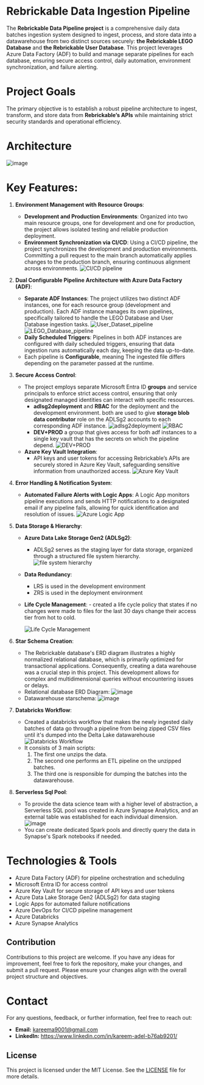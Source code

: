 
# Rebrickable Data Ingestion Pipeline

The **Rebrickable Data Pipeline project** is a comprehensive daily data batches ingestion system designed to ingest, process, and store data into a datawarehouse from two distinct sources securely: **the Rebrickable LEGO Database** and **the Rebrickable User Database**.
This project leverages Azure Data Factory (ADF) to build and manage separate pipelines for each database, ensuring secure access control, daily automation, environment synchronization, and failure alerting.
# Project Goals

The primary objective is to establish a robust pipeline architecture to ingest, transform, and store data from **Rebrickable’s APIs** while maintaining strict security standards and operational efficiency.
# Architecture
![image](https://github.com/user-attachments/assets/82dcfffb-772b-41ef-b789-5354112345e5)


# Key Features:

1. **Environment Management with Resource Groups**:
    - **Development and Production Environments**: 
        Organized into two main resource groups, one for development and one for production, the project allows isolated testing and reliable production deployment.
    - **Environment Synchronization via CI/CD**: 
        Using a CI/CD pipeline, the project synchronizes the development and production environments. Committing a pull request to the main branch automatically applies changes to the production branch, ensuring continuous alignment across environments.
        ![CI/CD pipeline](https://github.com/KareemAdel10/Rebrickable-Data-Pipeline/blob/main/Images/CI-CD%20pipeline.png)

2. **Dual Configurable Pipeline Architecture with Azure Data Factory (ADF)**:
    - **Separate ADF Instances**: 
        The project utilizes two distinct ADF instances, one for each resource group (development and production). Each ADF instance manages its own pipelines, specifically tailored to handle the LEGO Database and User Database ingestion tasks.
            ![User_Dataset_pipeline](https://github.com/KareemAdel10/Rebrickable-Data-Pipeline/blob/main/Images/Database%20pipeline.png)
            ![LEGO_Database_pipeline](https://github.com/KareemAdel10/Rebrickable-Data-Pipeline/blob/main/Images/User_Dataset_pipeline.png)
    - **Daily Scheduled Triggers**: 
        Pipelines in both ADF instances are configured with daily scheduled triggers, ensuring that data ingestion runs automatically each day, keeping the data up-to-date.
    - Each pipeline is **Configurable**, meaning The ingested file differs depending on the parameter passed at the runtime.

3. **Secure Access Control**:
    - The project employs separate Microsoft Entra ID **groups** and service principals to enforce strict access control, ensuring that only designated managed identities can interact with specific resources.
        - **adlsg2deployment** and **RBAC** for the deployment and the development environment. both are used to give **storage blob data contributor** role on the ADLSg2 accounts to each corresponding ADF instance.
            ![adlsg2deployment](https://github.com/KareemAdel10/Rebrickable-Data-Pipeline/blob/main/Images/adlsg2deployment.png)
            ![RBAC](https://github.com/KareemAdel10/Rebrickable-Data-Pipeline/blob/main/Images/RBAC.png)
        - **DEV+PROD** a group that gives access for both adf instances to a single key vault that has the secrets on which the pipeline depend.
            ![DEV+PROD](https://github.com/KareemAdel10/Rebrickable-Data-Pipeline/blob/main/Images/Dev%2BPROD.png)
    - **Azure Key Vault Integration**: 
        - API keys and user tokens for accessing Rebrickable’s APIs are securely stored in Azure Key Vault, safeguarding sensitive information from unauthorized access.
            ![Azure Key Vault](https://github.com/KareemAdel10/Rebrickable-Data-Pipeline/blob/main/Images/Key%20Vault.png)

4. **Error Handling & Notification System**:
    - **Automated Failure Alerts with Logic Apps**: 
        A Logic App monitors pipeline executions and sends HTTP notifications to a designated email if any pipeline fails, allowing for quick identification and resolution of issues.
        ![Azure Logic App](https://github.com/KareemAdel10/Rebrickable-Data-Pipeline/blob/main/Images/Logic%20App.png)

5. **Data Storage & Hierarchy**:
    - **Azure Data Lake Storage Gen2 (ADLSg2)**: 
        - ADLSg2 serves as the staging layer for data storage, organized through a structured file system hierarchy.
            ![file system hierarchy](https://github.com/KareemAdel10/Rebrickable-Data-Pipeline/blob/main/Images/File%20hierarchy.png)
          
    - **Data Redundancy**:
        - LRS is used in the development environment
        - ZRS is used in the deployment environment
    - **Life Cycle Management**:
            - created a life cycle policy that states if no changes were made to files for the last 30 days change their access tier from hot to cold.
      
        ![Life Cycle Management](https://github.com/KareemAdel10/Rebrickable-Data-Pipeline/blob/main/Images/Life%20Cycle%20Management.png)
6. **Star Schema Creation**:
   - The Rebrickable database's ERD diagram illustrates a highly normalized relational database, which is primarily optimized for transactional applications. Consequently, creating a data warehouse was a crucial step in this project. This development allows for complex and multidimensional queries without encountering issues or delays.
   - Relational database ERD Diagram:
     ![image](https://github.com/user-attachments/assets/3992325e-84d8-4d7e-b1cc-2ce700cae1ff)
   - Datawarehouse starschema:
     ![image](https://github.com/user-attachments/assets/d881440b-aca3-4fe2-a80a-d6e10de1d67d)

7. **Databricks Workflow**:
   - Created a databricks workflow that makes the newly ingested daily batches of data go through a pipeline from being zipped CSV files until it's dumped into the Delta Lake datawarehouse
     ![Databricks Workflow](https://github.com/user-attachments/assets/89116020-4ea9-4921-84c4-873a43abb9d3)
   - It consists of 3 main scripts:
     1. The first one unzips the data.
     2. The second one performs an ETL pipeline on the unzipped batches.
     3. The third one is responsible for dumping the batches into the datawarehouse.
8. **Serverless Sql Pool**:
   - To provide the data science team with a higher level of abstraction, a Serverless SQL pool was created in Azure Synapse Analytics, and an external table was established for each individual dimension.
     ![image](https://github.com/user-attachments/assets/d737e46b-5ee6-42ca-bd0d-4b5ffac1ca3d)
   - You can create dedicated Spark pools and directly query the data in Synapse's Spark notebooks if needed.

# Technologies & Tools

- Azure Data Factory (ADF) for pipeline orchestration and scheduling
- Microsoft Entra ID for access control
- Azure Key Vault for secure storage of API keys and user tokens
- Azure Data Lake Storage Gen2 (ADLSg2) for data staging
- Logic Apps for automated failure notifications
- Azure DevOps for CI/CD pipeline management
- Azure Databricks
- Azure Synapse Analytics

## Contribution

Contributions to this project are welcome. If you have any ideas for improvement, feel free to fork the repository, make your changes, and submit a pull request. Please ensure your changes align with the overall project structure and objectives.

# Contact

For any questions, feedback, or further information, feel free to reach out:
- **Email:** kareema9001@gmail.com
- **LinkedIn:** https://www.linkedin.com/in/kareem-adel-b76ab9201/

## License

This project is licensed under the MIT License. See the [LICENSE](LICENSE) file for more details.
